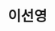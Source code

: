 ---
layout: hubs
key: Q56606161
title: 이선영
name: 이선영
description: 호암 문일평의 외손녀
score: 0.00031887282165368925
degree: 6
---